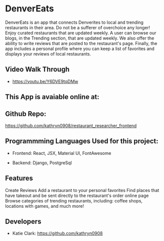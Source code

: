 # DenverEats 

DenverEats is an app that connects Denverites to local and trending restaurants in their area. Do not be a sufferer of overchoice any longer! Enjoy curated restaurants that are updated weekly. A user can browse our blogs, in the Trending section, that are updated weekly. We also offer the ability to write reviews that are posted to the restaurant's page. Finally, the app includes a personal profile where you can keep a list of favorites and displays your reviews of local restaurants.

## Video Walk Through

- https://youtu.be/Y6DVE9tqDMw

## This App is avaiable online at:

## Github Repo:
https://github.com/kathryn0908/restaurant_researcher_frontend



## Programmming Languages Used for this project:

-   Frontend: React, JSX, Material UI, FontAwesome

-   Backend: Django, PostgreSql

## Features

Create Reviews
Add a restaurant to your personal favorites
Find places that have takeout and be sent directly to the restaurant's order online page
Browse categories of trending restaurants, including: coffee shops, locations with games, and much more!



## Developers

- Katie Clark: https://github.com/kathryn0908




